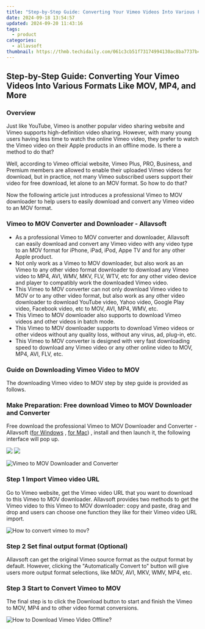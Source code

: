 ```yaml
---
title: "Step-by-Step Guide: Converting Your Vimeo Videos Into Various Formats Like MOV, MP4, and More"
date: 2024-09-18 13:54:57
updated: 2024-09-20 11:43:16
tags:
  - product
categories:
  - allavsoft
thumbnail: https://thmb.techidaily.com/061c3cb51f73174994130ac8ba7737b4e102bdd69124ffc25dc40b79dd6e4589.jpg
---
```


## Step-by-Step Guide: Converting Your Vimeo Videos Into Various Formats Like MOV, MP4, and More

### Overview

Just like YouTube, Vimeo is another popular video sharing website and Vimeo supports high-definition video sharing. However, with many young users having less time to watch the online Vimeo video, they prefer to watch the Vimeo video on their Apple products in an offline mode. Is there a method to do that?

Well, according to Vimeo official website, Vimeo Plus, PRO, Business, and Premium members are allowed to enable their uploaded Vimeo videos for download, but in practice, not many Vimeo subscribed users support their video for free download, let alone to an MOV format. So how to do that?

Now the following article just introduces a professional Vimeo to MOV downloader to help users to easily download and convert any Vimeo video to an MOV format.

### Vimeo to MOV Converter and Downloader - Allavsoft

* As a professional Vimeo to MOV converter and downloader, Allavsoft can easily download and convert any Vimeo video with any video type to an MOV format for iPhone, iPad, iPod, Appe TV and for any other Apple product.
* Not only work as a Vimeo to MOV downloader, but also work as an Vimeo to any other video format downloader to download any Vimeo video to MP4, AVI, WMV, MKV, FLV, WTV, etc for any other video device and player to compatibly work the downloaded Vimeo video.
* This Vimeo to MOV converter can not only download Vimeo video to MOV or to any other video format, but also work as any other video downloader to download YouTube video, Yahoo video, Google Play video, Facebook video, etc to MOV, AVI, MP4, WMV, etc.
* This Vimeo to MOV downloader also supports to download Vimeo videos and other videos in batch mode.
* This Vimeo to MOV downloader supports to download Vimeo videos or other videos without any quality loss, without any virus, ad, plug-in, etc.
* This Vimeo to MOV converter is designed with very fast downloading speed to download any Vimeo video or any other online video to MOV, MP4, AVI, FLV, etc.

### Guide on Downloading Vimeo Video to MOV

The downloading Vimeo video to MOV step by step guide is provided as follows.

### Make Preparation: Free download Vimeo to MOV Downloader and Converter

Free download the professional Vimeo to MOV Downloader and Converter - Allavsoft ([for Windows](https://tools.techidaily.com/allavsoft/products/) , [for Mac](https://tools.techidaily.com/allavsoft/products/)) , install and then launch it, the following interface will pop up.

[![](https://www.allavsoft.com/how-to/../images/how-to/free-download-win.jpg)](https://tools.techidaily.com/allavsoft/products/) [![](https://www.allavsoft.com/how-to/../images/how-to/free-download-mac.jpg)](https://tools.techidaily.com/allavsoft/products/)

![Vimeo to MOV Downloader and Converter](https://www.allavsoft.com/how-to/../images/allavsoft/screen-shot-600.jpg)

### Step 1 Import Vimeo video URL

Go to Vimeo website, get the Vimeo video URL that you want to download to this Vimeo to MOV downloader. Allavsoft provides two methods to get the Vimeo video to this Vimeo to MOV downloader: copy and paste, drag and drop and users can choose one function they like for their Vimeo video URL import.

![How to convert vimeo to mov?](https://www.allavsoft.com/how-to/../images/how-to/download-rtmp-video/download-rtmp-video.jpg)

### Step 2 Set final output format (Optional)

Allavsoft can get the original Vimeo source format as the output format by default. However, clicking the "Automatically Convert to" button will give users more output format selections, like MOV, AVI, MKV, WMV, MP4, etc.

### Step 3 Start to Convert Vimeo to MOV

The final step is to click the Download button to start and finish the Vimeo to MOV, MP4 and to other video format conversions.

![How to Download Vimeo Video Offline?](https://www.allavsoft.com/how-to/../images/how-to/download-vimeo-videos.jpg)

<ins class="adsbygoogle"
     style="display:block"
     data-ad-format="autorelaxed"
     data-ad-client="ca-pub-7571918770474297"
     data-ad-slot="1223367746"></ins>



<ins class="adsbygoogle"
     style="display:block"
     data-ad-client="ca-pub-7571918770474297"
     data-ad-slot="8358498916"
     data-ad-format="auto"
     data-full-width-responsive="true"></ins>
